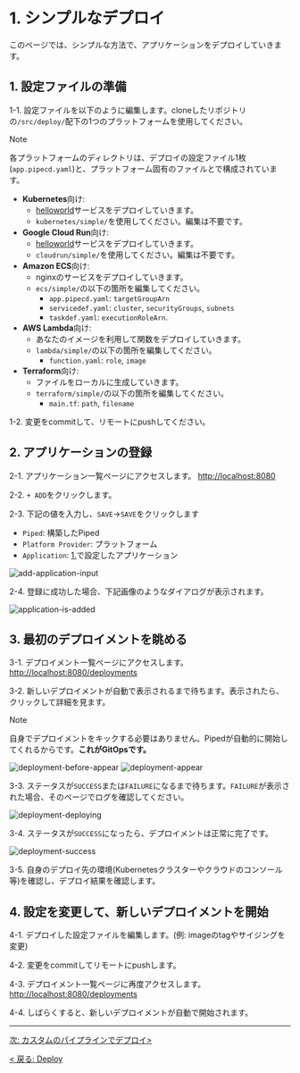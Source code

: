# 1. シンプルなデプロイ

このページでは、シンプルな方法で、アプリケーションをデプロイしていきます。

## 1. 設定ファイルの準備

1-1. 設定ファイルを以下のように編集します。cloneしたリポジトリの`/src/deploy/`配下の1つのプラットフォームを使用してください。

> [!NOTE]
> 各プラットフォームのディレクトリは、デプロイの設定ファイル1枚(`app.pipecd.yaml`)と、プラットフォーム固有のファイルとで構成されています。

- **Kubernetes**向け:
  - [helloworld](https://github.com/pipe-cd/pipecd/pkgs/container/helloworld)サービスをデプロイしていきます。
  - `kubernetes/simple/`を使用してください。編集は不要です。
- **Google Cloud Run**向け:
  - [helloworld](https://github.com/pipe-cd/pipecd/pkgs/container/helloworld)サービスをデプロイしていきます。
  - `cloudrun/simple/`を使用してください。編集は不要です。
- **Amazon ECS**向け:
  - nginxのサービスをデプロイしていきます。
  - `ecs/simple/`の以下の箇所を編集してください。
    - `app.pipecd.yaml`: `targetGroupArn`
    - `servicedef.yaml`: `cluster`, `securityGroups`, `subnets`
    - `taskdef.yaml`: `executionRoleArn`.
- **AWS Lambda**向け:
  - あなたのイメージを利用して関数をデプロイしていきます。
  - `lambda/simple/`の以下の箇所を編集してください。
    - `function.yaml`: `role`, `image`
- **Terraform**向け:
  - ファイルをローカルに生成していきます。
  - `terraform/simple/`の以下の箇所を編集してください。
    - `main.tf`: `path`, `filename`

1-2. 変更をcommitして、リモートにpushしてください。


## 2. アプリケーションの登録

2-1. アプリケーション一覧ページにアクセスします。 [http://localhost:8080](http://localhost:8080)

2-2. `+ ADD`をクリックします。

2-3. 下記の値を入力し、`SAVE`->`SAVE`をクリックします
   - `Piped`: 構築したPiped
   - `Platform Provider`: プラットフォーム
   - `Application`: [1.](#1-prepare-config-files)で設定したアプリケーション

![add-application-input](/images/deploy/application-add-input.png)

2-4. 登録に成功した場合、下記画像のようなダイアログが表示されます。

![application-is-added](/images/deploy/application-is-added.png)


## 3. 最初のデプロイメントを眺める

3-1. デプロイメント一覧ページにアクセスします。 [http://localhost:8080/deployments](http://localhost:8080/deployments)

3-2. 新しいデプロイメントが自動で表示されるまで待ちます。表示されたら、クリックして詳細を見ます。

> [!NOTE]
> 自身でデプロイメントをキックする必要はありません。Pipedが自動的に開始してくれるからです。**これがGitOpsです。**

![deployment-before-appear](/images/deploy/deployment-before-appear.png)
![deployment-appear](/images/deploy/deployment-appear.png)


3-3. ステータスが`SUCCESS`または`FAILURE`になるまで待ちます。`FAILURE`が表示された場合、そのページでログを確認してください。

![deployment-deploying](/images/deploy/deployment-deploying.png)


3-4. ステータスが`SUCCESS`になったら、デプロイメントは正常に完了です。

![deployment-success](/images/deploy/deployment-success.png)

3-5. 自身のデプロイ先の環境(Kubernetesクラスターやクラウドのコンソール等)を確認し、デプロイ結果を確認します。
     


## 4. 設定を変更して、新しいデプロイメントを開始

4-1. デプロイした設定ファイルを編集します。(例: imageのtagやサイジングを変更)

4-2. 変更をcommitしてリモートにpushします。

4-3. デプロイメント一覧ページに再度アクセスします。[http://localhost:8080/deployments](http://localhost:8080/deployments)

4-4. しばらくすると、新しいデプロイメントが自動で開始されます。

---

[次: カスタムのパイプラインでデプロイ>](02-pipeline.md)

[< 戻る: Deploy](README.md)